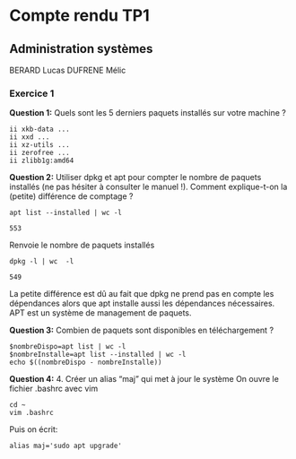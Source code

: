 # Compte rendu TP1
## Administration systèmes
BERARD Lucas
DUFRENE Mélic


### Exercice 1

**Question 1:** Quels sont les 5 derniers paquets installés sur votre machine ?
```
ii xkb-data ...
ii xxd ...
ii xz-utils ...
ii zerofree ...
ii zlibb1g:amd64
```

**Question 2:** Utiliser dpkg et apt pour compter le nombre de paquets installés (ne pas hésiter à consulter le manuel !).
Comment explique-t-on la (petite) différence de comptage ?

```
apt list --installed | wc -l

553
```
Renvoie le nombre de paquets installés
```
dpkg -l | wc  -l

549
```
La petite différence est dû au fait que dpkg ne prend pas en compte les dépendances alors que apt installe aussi les dépendances nécessaires. APT est un système de management de paquets.


**Question 3:** Combien de paquets sont disponibles en téléchargement ?
```
$nombreDispo=apt list | wc -l 
$nombreInstalle=apt list --installed | wc -l
echo $((nombreDispo - nombreInstalle))
```


**Question 4:**  4. Créer un alias “maj” qui met à jour le système
On ouvre le fichier .bashrc avec vim
```
cd ~
vim .bashrc
```
Puis on écrit:
```
alias maj='sudo apt upgrade'
```

